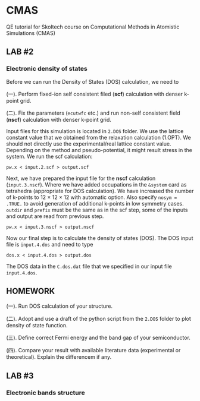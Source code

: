 # CMAS
QE tutorial for Skoltech course on Computational Methods in Atomistic Simulations (CMAS) 



## **LAB #2**
### **Electronic density of states**
Before we can run the Density of States (DOS) calculation, we need to

(一). Perform fixed-ion self consistent filed (**scf**) calculation with denser k-point grid.

(二). Fix the parameters (`ecutwfc` etc.) and run non-self consistent field (**nscf**) calculation with denser k-point grid.

Input files for this simulation is located in `2.DOS` folder. 
We use the lattice constant value that we obtained from the relaxation calculation (1.OPT). We should not directly use the experimental/real lattice constant value. Depending on the method and pseudo-potential, it might result stress in the system. We run the scf calculation:
```
pw.x < input.2.scf > output.scf
```
Next, we have prepared the input file for the **nscf** calculation (`input.3.nscf`). Where we have added occupations in the `&system` card as tetrahedra (appropriate for DOS calculation). We have increased the number of k-points to 12 × 12 × 12 with automatic option. Also specify `nosym = .TRUE.` to avoid generation of additional k-points in low symmetry cases. `outdir` and `prefix` must be the same as in the scf step, some of the inputs and output are read from previous step.
```
pw.x < input.3.nscf > output.nscf
```
Now our final step is to calculate the density of states (DOS). The DOS input file is `input.4.dos` and need to type
```
dos.x < input.4.dos > output.dos
```
The DOS data in the `C.dos.dat` file that we specified in our input file `input.4.dos`. 

## **HOMEWORK**
(一). Run DOS calculation of your structure.

(二). Adopt and use a draft of the python script from the `2.DOS` folder to plot density of state function.

(三). Define correct Fermi energy and the band gap of your semiconductor.

(四). Compare your result with available literature data (experimental or theoretical). Explain the differencem if any.

## **LAB #3**
### **Electronic bands structure**



